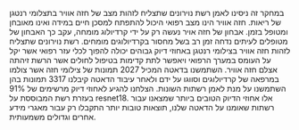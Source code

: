 במחקר זה ניסינו לאמן רשת נוירונים שתצליח לזהות מצב של חזה אוויר בתצלומי רנטגן של ריאות.
חזה אוויר הינו מצב רפואי היכול להתפתח למסכן חיים במידה ואינו מאובחן ומטופל בזמן. אבחון של חזה אויר נעשה רק על ידי קרדיולוג מומחה, עקב כך האבחון של מטופלים לעיתים נדחה זמן רב בשל מחסור בקרדיולוגים מומחים. רשת נוירונים שתצליח לזהות חזה אוויר בצילומי רנטגן באחוזי דיוק גבוהים יכולה להפוך לכלי עזר רפואי אשר יקל על העומס במערך הרפואי ויאפשר לתת קדימות בטיפול לחולים אשר הרשת זיהתה אצלם חזה אוויר. 
השתמשנו בדאטה המכיל 2027 תמונות של צילומי חזה אשר צולמו במרפאה של קרדיולוגים וסווגו על ידם ולאחר עיבוד הדאטה קיבלנו 3317 תמונות בהן השתמשנו על מנת לאמן רשתות השונות. הצלחנו להגיע לאחוזי דיוק מרשימים של 91% בעזרת רשת המבוססת על resnet18. אלו אחוזי הדיוק הטובים ביותר שמצאנו עבור רשתות שאומנו על הדאטה שלנו, תוצאות טובות יותר התקבלו רק עבור מאגרי מידע אחרים וגדולים משמעותית.
